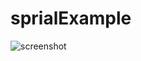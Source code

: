 # sprialExample


![screenshot](https://raw.githubusercontent.com/fishkingsin/sprialExample/master/screenshot.png)
